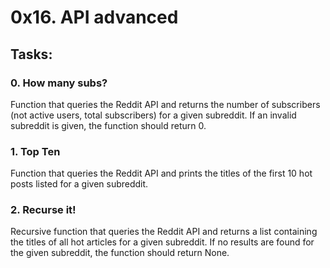 # 0x16. API advanced

## Tasks:

### 0. How many subs?
Function that queries the Reddit API and returns the number of subscribers (not active users, total subscribers) for a given subreddit. If an invalid subreddit is given, the function should return 0.

### 1. Top Ten
Function that queries the Reddit API and prints the titles of the first 10 hot posts listed for a given subreddit.

### 2. Recurse it!
Recursive function that queries the Reddit API and returns a list containing the titles of all hot articles for a given subreddit. If no results are found for the given subreddit, the function should return None.

